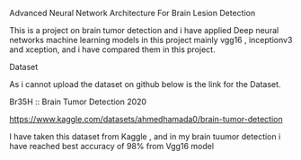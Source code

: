 Advanced Neural Network Architecture For Brain Lesion Detection 

This is a project on brain tumor detection and i have applied Deep neural networks machine
learning models in this project mainly vgg16 , inceptionv3 and xception, and 
i have compared them in this project.

Dataset 

As i cannot upload the dataset on github below is the link for the Dataset.

Br35H :: Brain Tumor Detection 2020 

https://www.kaggle.com/datasets/ahmedhamada0/brain-tumor-detection

I have taken this dataset from Kaggle ,
and in my brain tuumor detection i have reached best accuracy of 98% 
from Vgg16 model 
